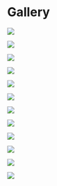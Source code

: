 # Gallery

![](img/veda_view2.jpg)  

![](img/veda_inside.jpg)  

![](img/veda3_deck.jpg)  

![](img/veda_view.jpg)  

![](img/veda_deck2.jpeg)  

![](img/veda_desk.jpg)  

![](img/veda_bar.jpg)  

![](img/veda_meeting.jpg)  

![](img/veda_room2.jpg)  

![](img/veda_room3.jpg)  

![](img/veda_room4.jpg)  

![](img/veda_communal_area.jpg)  

